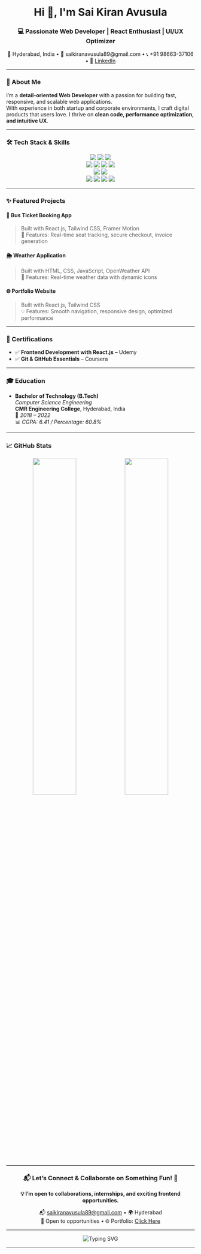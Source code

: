 <!-- BANNER -->
<h1 align="center">Hi 👋, I'm Sai Kiran Avusula</h1>
<h3 align="center">💻 Passionate Web Developer | React Enthusiast | UI/UX Optimizer</h3>
<p align="center">
📍 Hyderabad, India • 📧 saikiranavusula89@gmail.com • 📞 +91 98663-37106 • 🔗 <a href="https://www.linkedin.com/in/sai-kiran-avusula-096655290/" target="_blank">LinkedIn</a>
</p>

---

### 🚀 About Me

I’m a **detail-oriented Web Developer** with a passion for building fast, responsive, and scalable web applications.  
With experience in both startup and corporate environments, I craft digital products that users love. I thrive on **clean code, performance optimization, and intuitive UX**.

---
### 🛠️ Tech Stack & Skills

<div align="center">

<!-- Languages -->
<img src="https://img.shields.io/badge/HTML5-E34F26?style=for-the-badge&logo=html5&logoColor=white" />
<img src="https://img.shields.io/badge/CSS3-1572B6?style=for-the-badge&logo=css3&logoColor=white" />
<img src="https://img.shields.io/badge/JavaScript-ES6+-F7DF1E?style=for-the-badge&logo=javascript&logoColor=black" />

<!-- Libraries & Frameworks -->
<br/>
<img src="https://img.shields.io/badge/React.js-61DAFB?style=for-the-badge&logo=react&logoColor=black" />
<img src="https://img.shields.io/badge/Bootstrap-5C3D9C?style=for-the-badge&logo=bootstrap&logoColor=white" />
<img src="https://img.shields.io/badge/TailwindCSS-38B2AC?style=for-the-badge&logo=tailwind-css&logoColor=white" />
<img src="https://img.shields.io/badge/Framer_Motion-E10098?style=for-the-badge&logo=framer&logoColor=white" />

<!-- Backend Tools -->
<br/>
<img src="https://img.shields.io/badge/REST%20API-00599C?style=for-the-badge&logo=swagger&logoColor=white" />
<img src="https://img.shields.io/badge/Async JS-yellow?style=for-the-badge&logo=javascript&logoColor=black" />

<!-- Tools -->
<br/>
<img src="https://img.shields.io/badge/Git-F05032?style=for-the-badge&logo=git&logoColor=white" />
<img src="https://img.shields.io/badge/GitHub-181717?style=for-the-badge&logo=github&logoColor=white" />
<img src="https://img.shields.io/badge/npm-CB3837?style=for-the-badge&logo=npm&logoColor=white" />
<img src="https://img.shields.io/badge/Chrome%20DevTools-4285F4?style=for-the-badge&logo=googlechrome&logoColor=white" />

</div>

---

### ✨ Featured Projects

#### 🚌 Bus Ticket Booking App  
> Built with React.js, Tailwind CSS, Framer Motion  
🎯 Features: Real-time seat tracking, secure checkout, invoice generation

#### 🌦️ Weather Application  
> Built with HTML, CSS, JavaScript, OpenWeather API  
📡 Features: Real-time weather data with dynamic icons

#### 🌐 Portfolio Website  
> Built with React.js, Tailwind CSS  
💡 Features: Smooth navigation, responsive design, optimized performance

---

### 📜 Certifications

- ✅ **Frontend Development with React.js** – Udemy  
- ✅ **Git & GitHub Essentials** – Coursera  

---

### 🎓 Education

- **Bachelor of Technology (B.Tech)**  
  *Computer Science Engineering*  
  **CMR Engineering College**, Hyderabad, India  
  📅 *2018 – 2022*  
  📊 *CGPA: 6.41 / Percentage: 60.8%*
---

### 📈 GitHub Stats

<div align="center">
   <img src="https://github-readme-stats.vercel.app/api?username=Saikiran-Avusula&show_icons=true&theme=radical" width="48%"/>
  <img src="https://github-readme-streak-stats.herokuapp.com?user=Saikiran-Avusula&theme=tokyonight" width="48%" />
</div>

---

<div align="center">

<h3>📬 Let’s Connect & Collaborate on Something Fun! 💬</h3>

<p><strong>💡 I’m open to collaborations, internships, and exciting frontend opportunities.</strong></p>

<p>
  📬 <a href="mailto:saikiranavusula89@gmail.com">saikiranavusula89@gmail.com</a> • 🌍 Hyderabad <br/>
  🤝 Open to opportunities • 🌐 Portfolio: 
  <a href="https://vercel.com/saikiran-avusulas-projects/my_portfolio" target="_blank">Click Here</a>
</p>

</div>



---

<p align="center">
  <img src="https://readme-typing-svg.demolab.com?font=Fira+Code&weight=700&size=24&pause=1000&color=F71D1D&center=true&vCenter=true&width=500&lines=Hi+I'm+Sai+Kiran+Avusula+👋;Frontend+Developer+💻;React+Enthusiast+⚛️;Let's+Build+the+Web+Together!+🚀" alt="Typing SVG" />
</p>

---

